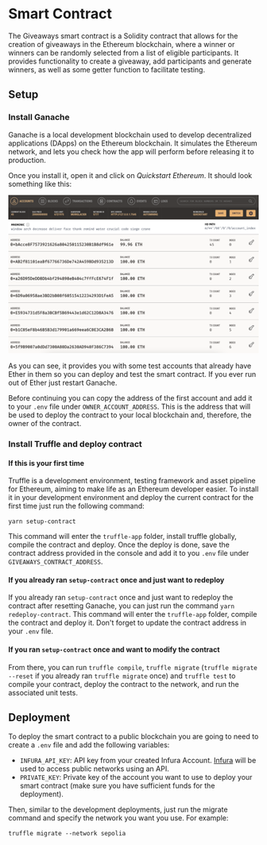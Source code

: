 # Smart Contract

The Giveaways smart contract is a Solidity contract that allows for the creation of giveaways in the Ethereum blockchain, where a winner or winners can be randomly selected from a list of eligible participants. It provides functionality to create a giveaway, add participants and generate winners, as well as some getter function to facilitate testing.

## Setup

### Install Ganache

Ganache is a local development blockchain used to develop decentralized applications (DApps) on the Ethereum blockchain. It simulates the Ethereum network, and lets you check how the app will perform before releasing it to production.

Once you install it, open it and click on _Quickstart Ethereum_. It should look something like this:

![Ganache](./assets/ganache.png)

As you can see, it provides you with some test accounts that already have Ether in them so you can deploy and test the smart contract. If you ever run out of Ether just restart Ganache.

Before continuing you can copy the address of the first account and add it to your `.env` file under `OWNER_ACCOUNT_ADDRESS`. This is the address that will be used to deploy the contract to your local blockchain and, therefore, the owner of the contract.

### Install Truffle and deploy contract

#### If this is your first time

Truffle is a development environment, testing framework and asset pipeline for Ethereum, aiming to make life as an Ethereum developer easier. To install it in your development environment and deploy the current contract for the first time just run the following command:

```
yarn setup-contract
```

This command will enter the `truffle-app` folder, install truffle globally, compile the contract and deploy. Once the deploy is done, save the contract address provided in the console and add it to you `.env` file under `GIVEAWAYS_CONTRACT_ADDRESS`.

#### If you already ran `setup-contract` once and just want to redeploy

If you already ran `setup-contract` once and just want to redeploy the contract after resetting Ganache, you can just run the command `yarn redeploy-contract`. This command will enter the `truffle-app` folder, compile the contract and deploy it. Don't forget to update the contract address in your `.env` file.

#### If you ran `setup-contract` once and want to modify the contract

From there, you can run `truffle compile`, `truffle migrate` (`truffle migrate --reset` if you already ran `truffle migrate` once) and `truffle test` to compile your contract, deploy the contract to the network, and run the associated unit tests.

## Deployment

To deploy the smart contract to a public blockchain you are going to need to create a `.env` file and add the following variables:

- `INFURA_API_KEY`: API key from your created Infura Account. [Infura](https://www.infura.io/) will be used to access public networks using an API.
- `PRIVATE_KEY`: Private key of the account you want to use to deploy your smart contract (make sure you have sufficient funds for the deployment).

Then, similar to the development deployments, just run the migrate command and specify the network you want you use. For example:

```
truffle migrate --network sepolia
```
